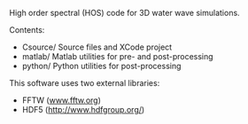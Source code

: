 High order spectral (HOS) code for 3D water wave simulations.

Contents:

* Csource/ Source files and XCode project
* matlab/ Matlab utilities for pre- and post-processing
* python/ Python utilities for post-processing

This software uses two external libraries:

* FFTW (www.fftw.org)
* HDF5 (http://www.hdfgroup.org/)
